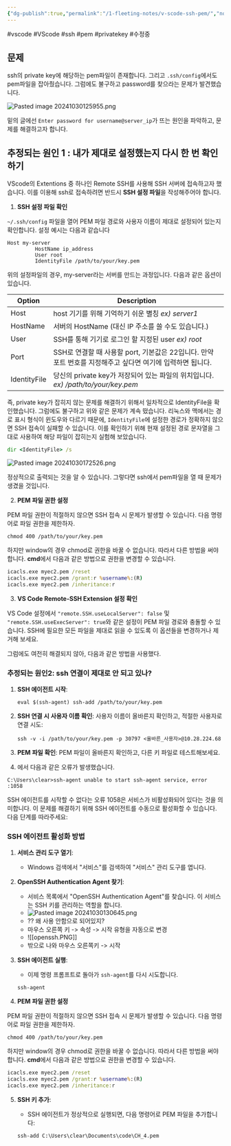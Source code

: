 ```yaml
---
{"dg-publish":true,"permalink":"/1-fleeting-notes/v-scode-ssh-pem/","noteIcon":"2","created":"2024-10-30T12:59:22.544+09:00","updated":"2024-11-02T22:09:49.618+09:00"}
---
```


#vscode #VScode #ssh #pem #privatekey #수정중


## 문제

ssh의 private key에 해당하는 pem파일이 존재합니다.
그리고 `.ssh/config`에서도 pem파일을 잡아줬습니다.
그럼에도 불구하고 password를 찾으라는 문제가 발견했습니다.

![Pasted image 20241030125955.png](/img/user/AttachedFiles/Pasted%20image%2020241030125955.png)

밑의 글에선 `Enter password for username@server_ip`가 뜨는 원인을 파악하고, 문제를 해결하고자 합니다.

## 추정되는 원인 1 : 내가 제대로 설정했는지 다시 한 번 확인하기

VScode의 Extentions 중 하나인 Remote SSH를 사용해 SSH 서버에 접속하고자 했습니다. 이를 이용해 ssh로 접속하려면 반드시 **SSH 설정 파일**을 작성해주어야 합니다.

1. **SSH 설정 파일 확인** 

`~/.ssh/config` 파일을 열어 PEM 파일 경로와 사용자 이름이 제대로 설정되어 있는지 확인합니다. 설정 예시는 다음과 같습니다

```
Host my-server
         HostName ip_address
         User root     
         IdentityFile /path/to/your/key.pem
```

위의 설정파일의 경우, my-server라는 서버를 만드는 과정입니다.
다음과 같은 옵션이 있습니다.

| Option       | Description                                                        |
| ------------ | ------------------------------------------------------------------ |
| Host         | host 기기를 위해 기억하기 쉬운 별칭 *ex) server1*                               |
| HostName     | 서버의 HostName (대신 IP 주소를 쓸 수도 있습니다.)                                |
| User         | SSH를 통해 기기로 로그인 할 지정된 user *ex) root*                              |
| Port         | SSH로 연결할 때 사용할 port, 기본값은 22입니다. 만약 포트 번호를 지정해주고 싶다면 여기에 입력하면 됩니다. |
| IdentityFile | 당신의 private key가 저장되어 있는 파일의 위치입니다. *ex) /path/to/your/key.pem*    |
즉, private key가 잡히지 않는 문제를 해결하기 위해서 일차적으로 IdentityFile을 확인했습니다. 그럼에도 불구하고 위와 같은 문제가 계속 떴습니다.
리눅스와 맥에서는 경로 표시 형식이 윈도우와 다르기 때문에, `IdentityFile`에 설정한 경로가 정확하지 않으면 SSH 접속이 실패할 수 있습니다. 이를 확인하기 위해 현재 설정된 경로 문자열을 그대로 사용하여 해당 파일이 잡히는지 실험해 보았습니다. 

```cmd
dir <IdentityFile> /s
```

![Pasted image 20241030172526.png](/img/user/AttachedFiles/Pasted%20image%2020241030172526.png)

정상적으로 출력되는 것을 알 수 있습니다.
그렇다면 ssh에서 pem파일을 열 때 문제가 생겼을 것입니다.


2. **PEM 파일 권한 설정**  

PEM 파일 권한이 적절하지 않으면 SSH 접속 시 문제가 발생할 수 있습니다. 다음 명령어로 파일 권한을 제한하자.

`chmod 400 /path/to/your/key.pem`

하지만 window의 경우 chmod로 권한을 바꿀 수 없습니다.
따라서 다른 방법을 써야 합니다.  **cmd**에서 다음과 같은 방법으로 권한을 변경할 수 있습니다.

```cmd
icacls.exe myec2.pem /reset 
icacls.exe myec2.pem /grant:r %username%:(R) 
icacls.exe myec2.pem /inheritance:r
```

3. **VS Code Remote-SSH Extension 설정 확인**

VS Code 설정에서 `"remote.SSH.useLocalServer": false` 및 `"remote.SSH.useExecServer": true`와 같은 설정이 PEM 파일 경로와 충돌할 수 있습니다. SSH에 필요한 모든 파일을 제대로 읽을 수 있도록 이 옵션들을 변경하거나 제거해 보세요.

그럼에도 여전히 해결되지 않아, 다음과 같은 방법을 사용했다.

### 추정되는 원인2: ssh 연결이 제대로 안 되고 있나?

1. **SSH 에이전트 시작**:
    
    `eval $(ssh-agent) ssh-add /path/to/your/key.pem`
    
2. **SSH 연결 시 사용자 이름 확인**: 사용자 이름이 올바른지 확인하고, 적절한 사용자로 연결 시도:
    
    `ssh -v -i /path/to/your/key.pem -p 30797 <올바른_사용자>@10.28.224.68`
    
3. **PEM 파일 확인**: PEM 파일이 올바른지 확인하고, 다른 키 파일로 테스트해보세요.


1. 에서 다음과 같은 오류가 발생했습니다.

`C:\Users\clear>ssh-agent unable to start ssh-agent service, error :1058`

SSH 에이전트를 시작할 수 없다는 오류 1058은 서비스가 비활성화되어 있다는 것을 의미합니다. 이 문제를 해결하기 위해 SSH 에이전트를 수동으로 활성화할 수 있습니다. 다음 단계를 따라주세요:

### SSH 에이전트 활성화 방법

1. **서비스 관리 도구 열기**:
    
    - Windows 검색에서 "서비스"를 검색하여 "서비스" 관리 도구를 엽니다.
    
2. **OpenSSH Authentication Agent 찾기**:
    
    - 서비스 목록에서 "OpenSSH Authentication Agent"를 찾습니다. 이 서비스는 SSH 키를 관리하는 역할을 합니다.
    - ![Pasted image 20241030130645.png](/img/user/AttachedFiles/Pasted%20image%2020241030130645.png)
    - ?? 왜 사용 안함으로 되어있지?
    - 마우스 오른쪽 키 -> 속성 -> 시작 유형을 자동으로 변경
    - ![[openssh.PNG]]
	- 밖으로 나와 마우스 오른쪽키 -> 시작

3. **SSH 에이전트 실행**:
    
    - 이제 명령 프롬프트로 돌아가 `ssh-agent`를 다시 시도합니다.

    `ssh-agent`

 4. **PEM 파일 권한 설정**  

PEM 파일 권한이 적절하지 않으면 SSH 접속 시 문제가 발생할 수 있습니다. 다음 명령어로 파일 권한을 제한하자.

`chmod 400 /path/to/your/key.pem`

하지만 window의 경우 chmod로 권한을 바꿀 수 없습니다.
따라서 다른 방법을 써야 합니다.  **cmd**에서 다음과 같은 방법으로 권한을 변경할 수 있습니다.

```cmd
icacls.exe myec2.pem /reset 
icacls.exe myec2.pem /grant:r %username%:(R) 
icacls.exe myec2.pem /inheritance:r
```


5. **SSH 키 추가**:
    
    - SSH 에이전트가 정상적으로 실행되면, 다음 명령어로 PEM 파일을 추가합니다:

    
    `ssh-add C:\Users\clear\Documents\code\CH_4.pem`
    
